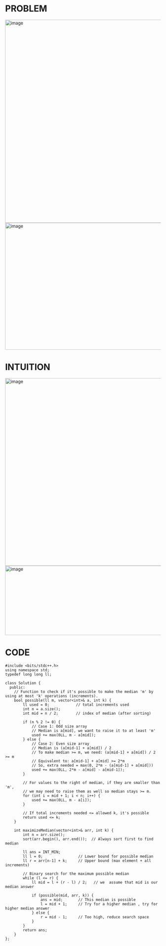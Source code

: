 # PROBLEM
<img width="725" height="656" alt="image" src="https://github.com/user-attachments/assets/39545331-56db-4900-8434-df0deb3174ba" />
<img width="713" height="410" alt="image" src="https://github.com/user-attachments/assets/7112c2f8-8f1b-45c5-9bb7-6df932c843e2" />


# INTUITION
<img width="983" height="606" alt="image" src="https://github.com/user-attachments/assets/ef0992ef-7d01-4d25-adf9-d6ad5b8d4da0" />
<img width="777" height="224" alt="image" src="https://github.com/user-attachments/assets/97f75ce2-a27b-4b11-b58f-e020f4801d89" />


# CODE
```
#include <bits/stdc++.h>
using namespace std;
typedef long long ll;

class Solution {
  public:
    // Function to check if it's possible to make the median 'm' by using at most 'k' operations (increments).
    bool possible(ll m, vector<int>& a, int k) {
        ll used = 0;            // total increments used
        int n = a.size();
        int mid = n / 2;        // index of median (after sorting)
        
        if (n % 2 != 0) {
            // Case 1: Odd size array
            // Median is a[mid], we want to raise it to at least 'm'
            used += max(0LL, m - a[mid]);
        } else {
            // Case 2: Even size array
            // Median is (a[mid-1] + a[mid]) / 2
            // To make median >= m, we need: (a[mid-1] + a[mid]) / 2 >= m
            // Equivalent to: a[mid-1] + a[mid] >= 2*m
            // So, extra needed = max(0, 2*m - (a[mid-1] + a[mid]))
            used += max(0LL, 2*m - a[mid] - a[mid-1]);
        }

        // For values to the right of median, if they are smaller than 'm',
        // we may need to raise them as well so median stays >= m.
        for (int i = mid + 1; i < n; i++) {
            used += max(0LL, m - a[i]);
        }

        // If total increments needed <= allowed k, it's possible
        return used <= k;
    }
  
    int maximizeMedian(vector<int>& arr, int k) {
        int n = arr.size();
        sort(arr.begin(), arr.end());  // Always sort first to find median
        
        ll ans = INT_MIN;  
        ll l = 0;                // Lower bound for possible median
        ll r = arr[n-1] + k;     // Upper bound (max element + all increments)
        
        // Binary search for the maximum possible median
        while (l <= r) {
            ll mid = l + (r - l) / 2;   // we  assume that mid is our median answer
            
            if (possible(mid, arr, k)) {
                ans = mid;       // This median is possible
                l = mid + 1;     // Try for a higher median , try for higher median answer
            } else {
                r = mid - 1;     // Too high, reduce search space
            }
        }
        return ans;
    }
};

```
